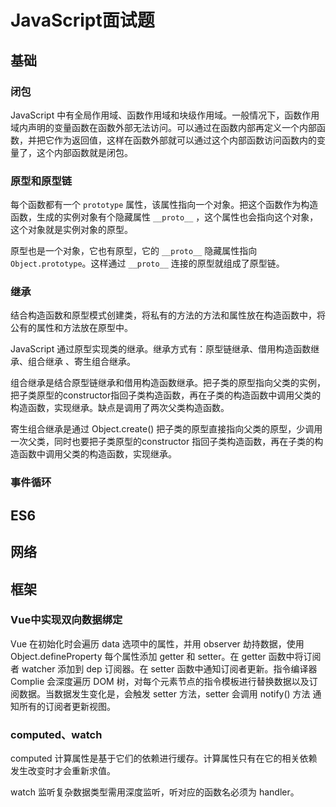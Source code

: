 # JavaScript面试题

## 基础

### 闭包

JavaScript 中有全局作用域、函数作用域和块级作用域。一般情况下，函数作用域内声明的变量函数在函数外部无法访问。可以通过在函数内部再定义一个内部函数，并把它作为返回值，这样在函数外部就可以通过这个内部函数访问函数内的变量了，这个内部函数就是闭包。

### 原型和原型链

每个函数都有一个 `prototype` 属性，该属性指向一个对象。把这个函数作为构造函数，生成的实例对象有个隐藏属性 `__proto__` ，这个属性也会指向这个对象，这个对象就是实例对象的原型。

原型也是一个对象，它也有原型，它的 `__proto__` 隐藏属性指向 `Object.prototype`。这样通过 `__proto__` 连接的原型就组成了原型链。

### 继承

结合构造函数和原型模式创建类，将私有的方法的方法和属性放在构造函数中，将公有的属性和方法放在原型中。

JavaScript 通过原型实现类的继承。继承方式有：原型链继承、借用构造函数继承、组合继承 、寄生组合继承。

组合继承是结合原型链继承和借用构造函数继承。把子类的原型指向父类的实例，把子类原型的constructor指回子类构造函数，再在子类的构造函数中调用父类的构造函数，实现继承。缺点是调用了两次父类构造函数。

寄生组合继承是通过 Object.create() 把子类的原型直接指向父类的原型，少调用一次父类，同时也要把子类原型的constructor 指回子类构造函数，再在子类的构造函数中调用父类的构造函数，实现继承。

### 事件循环

## ES6

## 网络

## 框架

### Vue中实现双向数据绑定

Vue 在初始化时会遍历 data 选项中的属性，并用 observer 劫持数据，使用 Object.defineProperty 每个属性添加 getter 和 setter。在 getter 函数中将订阅者 watcher 添加到 dep 订阅器。在 setter 函数中通知订阅者更新。指令编译器 Complie 会深度遍历 DOM 树，对每个元素节点的指令模板进行替换数据以及订阅数据。当数据发生变化是，会触发 setter 方法，setter 会调用 notify() 方法 通知所有的订阅者更新视图。

### computed、watch

computed 计算属性是基于它们的依赖进行缓存。计算属性只有在它的相关依赖发生改变时才会重新求值。

watch 监听复杂数据类型需用深度监听，听对应的函数名必须为 handler。